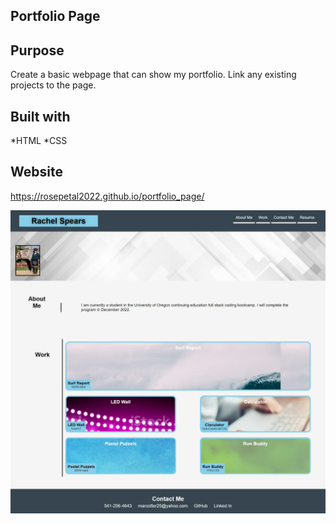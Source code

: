 ## Portfolio Page


## Purpose

Create a basic webpage that can show my portfolio. Link any existing projects to the page. 

## Built with
*HTML *CSS

## Website
https://rosepetal2022.github.io/portfolio_page/

![This is an image](screenshot.png)
